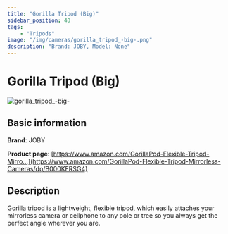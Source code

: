 ```yaml
---
title: "Gorilla Tripod (Big)"
sidebar_position: 40
tags:
    - "Tripods"
image: "/img/cameras/gorilla_tripod_-big-.png"
description: "Brand: JOBY, Model: None"
---
```

# Gorilla Tripod (Big)

![gorilla_tripod_-big-](/img/cameras/gorilla_tripod_-big-.png)

## Basic information

**Brand**: JOBY

**Product page**: [https://www.amazon.com/GorillaPod-Flexible-Tripod-Mirro...](https://www.amazon.com/GorillaPod-Flexible-Tripod-Mirrorless-Cameras/dp/B000KFRSG4)

## Description

Gorilla tripod is a lightweight, flexible tripod, which easily attaches your mirrorless camera or cellphone to any pole or tree so you always get the perfect angle wherever you are\.



